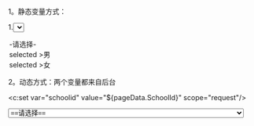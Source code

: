 1。静态变量方式：

<!-- 
 实现select标签回显 
-->  
1.<select name="curStatus"  value="${curStatus}">     
  <option value="0">-请选择-</option>     
  <option value="1" <c:if test="${'1' eq curStatus}">selected</c:if> >男</option>     
  <option value="2" <c:if test="${'2' eq curStatus}">selected</c:if> >女</option>  
 </select>  


2。动态方式：两个变量都来自后台

<c:set  var="schoolid" value="${pageData.SchoolId}" scope="request"/>

<select name="schoolId" id="schoolId" style="width: 95%">
	<option value="0">==请选择==</option>						
		<c:forEach items="${organizeList}" var="var" varStatus="vs">
			<option value="${var.name_code}" <c:if test="${var.name_code==schoolid}">selected</c:if> > ${var.name}</option>
		</c:forEach>
</select>